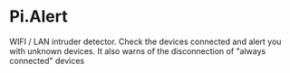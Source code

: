 # Pi.Alert
WIFI / LAN intruder detector. Check the devices connected and alert you with unknown devices.
It also warns of the disconnection of "always connected" devices
